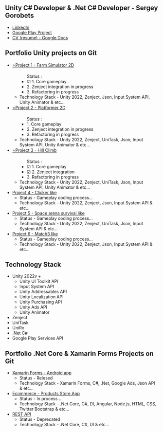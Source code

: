 ## Unity C# Developer & .Net C# Developer - Sergey Gorobets
<ul>
  <li><a href="https://www.linkedin.com/in/sergey-gorobets-657a4220a/">LinkedIn</a></li>
  <li><a href="https://play.google.com/store/apps/details?id=com.InsomniaStudio.FitPlus&hl=en">Google Play Project</a></li>
  <li><a href="https://docs.google.com/document/d/1sTgdgmcvNtUT4Zuns1SRfUwMX2GFcfWpJYFAsYcDN_o/edit?usp=sharing">CV (resume) - Google Docs</a></li>
</ul>

## Portfolio Unity projects on Git
<ul>
  <li><a href="https://github.com/Westtly25/Farm-Simulator-Like-Unity-2022.3-Zenject">⭐Project 1 - Farm Simulator 2D</a>
    <ul>
      <ul>Status :
        <li>☑ 1. Core gameplay</li>
        <li>2. Zenject integration in progress</li>
        <li>3. Refactoring in progress</li>
      </ul>
      <li>Technology Stack - Unity 2022, Zenject, Json, Input System API, Unity Animator & etc...</li>
    </ul>
  </li>
  <li>
    <a href="https://github.com/Westtly25/Portfolio-Platformer-Zenject-UniTask">⭐Project 2 - Platformer 2D</a>
    <ul>
      <ul>Status :
        <li>1. Core gameplay</li>
        <li>2. Zenject integration in progress</li>
        <li>3. Refactoring in progress</li>
      </ul>
      <li>Technology Stack - Unity 2022, Zenject, UniTask, Json, Input System API, Unity Animator & etc...</li>
    </ul>
  </li>
   <li>
    <a href="https://github.com/Westtly25/Portfolio-Unity-Zenject-UniTask-Hill-Climb-Like-Game">⭐Project 3 - Hill Climb</a>
    <ul>
      <ul>Status :
        <li>☑ 1. Core gameplay</li>
        <li>☑ 2. Zenject integration</li>
        <li>3. Refactoring in progress</li>
      </ul>
      <li>Technology Stack - Unity 2022, Zenject, UniTask, Json, Input System API, Unity Animator & etc...</li>
    </ul>
  </li>
    <li><a href="https://github.com/Westtly25/Clicker-Like-Unity2022-Zenject">Project 4 - Clicker like</a>
    <ul>
      <li>Status - Gameplay coding process...</li>
      <li>Technology Stack - Unity 2022, Zenject, Json, Input System API & etc...</li>
    </ul></li>
  <li>
    <a href="https://github.com/Westtly25/Space-Invaders-Unity2022-Zenject">Project 5 - Space arena survival like</a>
    <ul>
      <li>Status - Gameplay coding process...</li>
      <li>Technology Stack - Unity 2022, Zenject, UniTask, Json, Input System API & etc...</li>
    </ul>
  </li>
  <li>
    <a href="https://github.com/Westtly25/Potion-Match-3-Unity-2022-Zenject-Unity-Addressables">Project 6 - Match3 like</a>
    <ul>
      <li>Status - Gameplay coding process...</li>
      <li>Technology Stack - Unity 2022, Zenject, Json, Input System API & etc...</li>
    </ul>
  </li>
</ul>

## Technology Stack
<ul>
  <li>Unity 2022v +
    <ul>
      <li>Unity UI Toolkit API</li>
      <li>Input System API</li>
      <li>Unity Addressables API</li>
      <li>Unity Localization API</li>
      <li>Unity Purchasing API</li>
      <li>Unity Ads API</li>
      <li>Unity Animator</li>
    </ul>
  </li>
  <li>Zenject</li>
  <li>UniTask</li>
  <li>UniRx</li>
  <li>.Net C#</li>
  <li>Google Play Services API</li>
</ul>

## Portfolio .Net Core & Xamarin Forms Projects on Git
<ul>
  <li><a href="https://play.google.com/store/apps/details?id=com.InsomniaStudio.FitPlus&hl=en">Xamarin Forms - Android app</a>
   <ul>
      <li>Status - Relesed</li>
      <li>Technology Stack - Xamarin Forms, C#, .Net, Google Ads, Json API & etc...</li>
    </ul></li>
  <li><a href="https://github.com/Westtly25/ProductStoreApp">Ecommerce - Products Store App</a>
   <ul>
      <li>Status - In process...</li>
      <li>Technology Stack - .Net Core, C#, DI, Angular, Node.js, HTML, CSS,  Twitter Bootstrap & etc...</li>
    </ul></li>
  <li><a href="https://github.com/Westtly25/Notes.Backend">REST API</a>
   <ul>
      <li>Status - Deprecated</li>
      <li>Technology Stack - .Net Core, C#, DI & etc...</li>
    </ul></li>
</ul>
